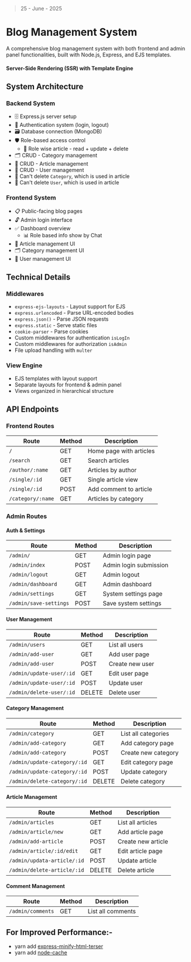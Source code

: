 > 25 - June - 2025

# Blog Management System

A comprehensive blog management system with both frontend and admin panel functionalities, built with Node.js, Express, and EJS templates.

#### Server-Side Rendering (SSR) with Template Engine

## System Architecture

### Backend System

- 🗄️ Express.js server setup
- 🔐 Authentication system (login, logout)
- 🗃️ Database connection (MongoDB)
- 🛡️ Role-based access control
  - 👤 Role wise article - read + update + delete
- 🗂️ CRUD - Category management
- 📝 CRUD - Article management
- 👥 CRUD - User management
- 🚫 Can't delete `Category`, which is used in article
- 🚫 Can't delete `User`, which is used in article

### Frontend System

- 📋 Public-facing blog pages
- 🔓 Admin login interface
- ✅ Dashboard overview
  - 📊 Role based info show by Chat
- 📝 Article management UI
- 🗂️ Category management UI
- 👥 User management UI

## Technical Details

### Middlewares

- `express-ejs-layouts` - Layout support for EJS
- `express.urlencoded` - Parse URL-encoded bodies
- `express.json()` - Parse JSON requests
- `express.static` - Serve static files
- `cookie-parser` - Parse cookies
- Custom middlewares for authentication `isLogIn`
- Custom middlewares for authorization `isAdmin`
- File upload handling with `multer`

### View Engine

- EJS templates with layout support
- Separate layouts for frontend & admin panel
- Views organized in hierarchical structure

## API Endpoints

### Frontend Routes

| Route | Method | Description |
|-------|--------|-------------|
| `/` | GET | Home page with articles |
| `/search` | GET | Search articles |
| `/author/:name` | GET | Articles by author |
| `/single/:id` | GET | Single article view |
| `/single/:id` | POST | Add comment to article |
| `/category/:name` | GET | Articles by category |

### Admin Routes

#### Auth & Settings

| Route | Method | Description |
|-------|--------|-------------|
| `/admin/` | GET | Admin login page |
| `/admin/index` | POST | Admin login submission |
| `/admin/logout` | GET | Admin logout |
| `/admin/dashboard` | GET | Admin dashboard |
| `/admin/settings` | GET | System settings page |
| `/admin/save-settings` | POST | Save system settings |

#### User Management

| Route | Method | Description |
|-------|--------|-------------|
| `/admin/users` | GET | List all users |
| `/admin/add-user` | GET | Add user page |
| `/admin/add-user` | POST | Create new user |
| `/admin/update-user/:id` | GET | Edit user page |
| `/admin/update-user/:id` | POST | Update user |
| `/admin/delete-user/:id` | DELETE | Delete user |

#### Category Management

| Route | Method | Description |
|-------|--------|-------------|
| `/admin/category` | GET | List all categories |
| `/admin/add-category` | GET | Add category page |
| `/admin/add-category` | POST | Create new category |
| `/admin/update-category/:id` | GET | Edit category page |
| `/admin/update-category/:id` | POST | Update category |
| `/admin/delete-category/:id` | DELETE | Delete category |

#### Article Management

| Route | Method | Description |
|-------|--------|-------------|
| `/admin/articles` | GET | List all articles |
| `/admin/article/new` | GET | Add article page |
| `/admin/add-article` | POST | Create new article |
| `/admin/article/:id/edit` | GET | Edit article page |
| `/admin/updata-article/:id` | POST | Update article |
| `/admin/delete-article/:id` | DELETE | Delete article |

#### Comment Management

| Route | Method | Description |
|-------|--------|-------------|
| `/admin/comments` | GET | List all comments |

## For Improved Performance:-

- yarn add [express-minify-html-terser][link1]
- yarn add [node-cache][link2]

[link1]: https://www.npmjs.com/package/express-minify-html-terser
[link2]: https://www.npmjs.com/package/node-cache

